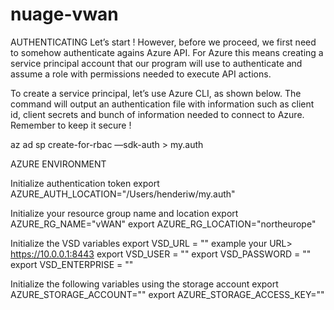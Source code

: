 # nuage-vwan

AUTHENTICATING
Let’s start ! However, before we proceed, we first need to somehow authenticate agains Azure API. For Azure this means creating a service principal account that our program will use to authenticate and assume a role with permissions needed to execute API actions.

To create a service principal, let’s use Azure CLI, as shown below. The command will output an authentication file with information such as client id, client secrets and bunch of information needed to connect to Azure. Remember to keep it secure !

az ad sp create-for-rbac —sdk-auth > my.auth

AZURE ENVIRONMENT

Initialize authentication token
export AZURE_AUTH_LOCATION="/Users/henderiw/my.auth"

Initialize your resource group name and location
export AZURE_RG_NAME="vWAN"
export AZURE_RG_LOCATION="northeurope"

Initialize the VSD variables
export VSD_URL = "<your URL>"
    example your URL> https://10.0.0.1:8443
export VSD_USER = "<user>"
export VSD_PASSWORD = "<password>"
export VSD_ENTERPRISE = "<enterprise>"

Initialize the following variables using the storage account
export AZURE_STORAGE_ACCOUNT="<your storage account>"
export AZURE_STORAGE_ACCESS_KEY="<your storage access key>"
